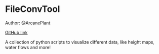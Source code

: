# FileConvTool

Author: @ArcanePlant

[GitHub link](https://github.com/ArcanePlant/FileConvTool)

A collection of python scripts to visualize different data, like height maps, water flows and more!
